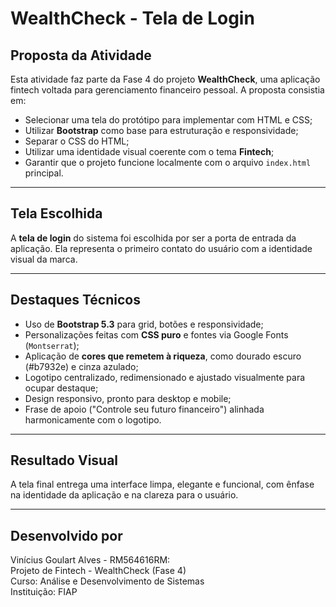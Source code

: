 # WealthCheck - Tela de Login

## Proposta da Atividade

Esta atividade faz parte da Fase 4 do projeto **WealthCheck**, uma aplicação fintech voltada para gerenciamento financeiro pessoal. A proposta consistia em:

- Selecionar uma tela do protótipo para implementar com HTML e CSS;
- Utilizar **Bootstrap** como base para estruturação e responsividade;
- Separar o CSS do HTML;
- Utilizar uma identidade visual coerente com o tema **Fintech**;
- Garantir que o projeto funcione localmente com o arquivo `index.html` principal.

---

## Tela Escolhida

A **tela de login** do sistema foi escolhida por ser a porta de entrada da aplicação. Ela representa o primeiro contato do usuário com a identidade visual da marca.

---

## Destaques Técnicos

- Uso de **Bootstrap 5.3** para grid, botões e responsividade;
- Personalizações feitas com **CSS puro** e fontes via Google Fonts (`Montserrat`);
- Aplicação de **cores que remetem à riqueza**, como dourado escuro (#b7932e) e cinza azulado;
- Logotipo centralizado, redimensionado e ajustado visualmente para ocupar destaque;
- Design responsivo, pronto para desktop e mobile;
- Frase de apoio ("Controle seu futuro financeiro") alinhada harmonicamente com o logotipo.

---

## Resultado Visual

A tela final entrega uma interface limpa, elegante e funcional, com ênfase na identidade da aplicação e na clareza para o usuário.

---

## Desenvolvido por

Vinícius Goulart Alves - RM564616RM:   
Projeto de Fintech - WealthCheck (Fase 4)  
Curso: Análise e Desenvolvimento de Sistemas  
Instituição: FIAP







